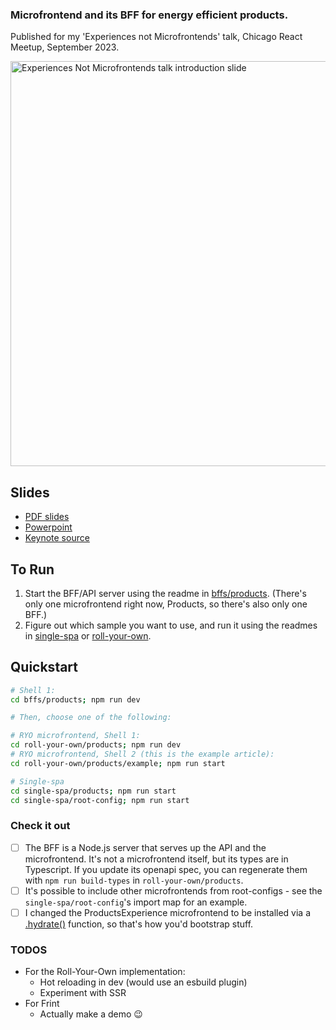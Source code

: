 ### Microfrontend and its BFF for energy efficient products.

Published for my 'Experiences not Microfrontends' talk, Chicago React Meetup, September 2023.

<img width="648" alt="Experiences Not Microfrontends talk introduction slide" src="https://github.com/colinyoung/chicago-react-meetup-microfrontends/assets/173257/e2410298-d0f2-41e5-a65c-532f505bb930">

## Slides

- [PDF slides](./Microfrontends%20and%20their%20BFFs%20-%20Colin%20Young.pdf)
- [Powerpoint](./Microfrontends%20and%20their%20BFFs%20-%20Colin%20Young.pptx)
- [Keynote source](./Microfrontends%20and%20their%20BFFs%20-%20Colin%20Young.key)

## To Run

1. Start the BFF/API server using the readme in [bffs/products](./bff/products). (There's only one microfrontend right now, Products, so there's also only one BFF.)
2. Figure out which sample you want to use, and run it using the readmes in [single-spa](./single-spa/) or [roll-your-own](./roll-your-own/).

## Quickstart

```bash
# Shell 1:
cd bffs/products; npm run dev

# Then, choose one of the following:

# RYO microfrontend, Shell 1:
cd roll-your-own/products; npm run dev
# RYO microfrontend, Shell 2 (this is the example article):
cd roll-your-own/products/example; npm run start

# Single-spa
cd single-spa/products; npm run start
cd single-spa/root-config; npm run start
```

### Check it out

- [ ] The BFF is a Node.js server that serves up the API and the microfrontend. It's not a microfrontend itself, but its types are in Typescript. If you update its openapi spec, you can regenerate them with `npm run build-types` in `roll-your-own/products`.
- [ ] It's possible to include other microfrontends from root-configs - see the `single-spa/root-config`'s import map for an example.
- [ ] I changed the ProductsExperience microfrontend to be installed via a [.hydrate()](./roll-your-own/products/src/ProductsExperience.tsx) function, so that's how you'd bootstrap stuff.

### TODOS

- For the Roll-Your-Own implementation:
  - Hot reloading in dev (would use an esbuild plugin)
  - Experiment with SSR
- For Frint
  - Actually make a demo 😉
